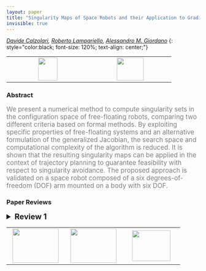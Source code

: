```yaml
---
layout: paper
title: "Singularity Maps of Space Robots and their Application to Gradient-based Trajectory Planning"
invisible: true
---
```

*[Davide Calzolari](https://www.in.tum.de/i23/people/davide-calzolari/), [Roberto Lampariello](https://rmc.dlr.de/rm/de/staff/roberto.lampariello/), [Alessandro M. Giordano](https://rmc.dlr.de/rm/de/staff/alessandro.giordano/)*
{: style="color:black; font-size: 120%; text-align: center;"}

<table width="20%"> <tr>
<td style="width: 20%; text-align: center;"><a href="1310"><img src="{{ site.baseurl }}/images/paper_link.png"
width = "50"  height = "60"/> </a> </td>

<td style="width: 20%; text-align: center;"><a href="nan"><img src="{{ site.baseurl }}/images/pheedloop_link.png"
width = "70"  height = "60"/> </a> </td>

</tr></table>

### Abstract
<html><p style="color:gray; font-size: 120%; text-align: justified;">
We present a numerical method to compute singularity sets in the configuration space of free-floating robots, comparing two different criteria based on formal methods. By exploiting specific properties of free-floating systems and an alternative formulation of the generalized Jacobian, the search space and computational complexity of the algorithm is reduced. It is shown that the resulting singularity maps can be applied in the context of trajectory planning to guarantee feasibility with respect to singularity avoidance. The proposed approach is validated on a space robot composed of a six degrees-of-freedom (DOF) arm mounted on a body with six DOF.
</p></html>

### Paper Reviews
<details><summary style="font-size:20px;"><b> Review 1</b></summary>
<p style="color:gray; font-size: 120%; text-align: justified;">
IntroductionThis papers presents a two new approaches based on formal methods to identify the singularity configurations of a free floating manipulator.The approach is validated through numerical simulations.ContributionsThe paper is well written and clear. The problem is well stated and justified.The innovation is located in Section III and Section IV.In the first one the ability to exploit the interval arithmetic and the second one is based on Taylor models.In the second part, the ability to apply the configuration space constraints within a trajectory planning constrained approach is shown.The contribution is clear and relevant. However, there are several aspects that need to be clarified in the paper I have just few comments to improve the readability First, it would be nice to compare the proposed solution in the validation part comparing it with at the determinant of the generalized Jacobian. I believe it should possible in all cases presented in the simulation part. A table showing this comparison can be added to identify the accuracy and precision of the multiple approaches that can be employed to solve the problem.Second, it will be nice to show for a complex manipulator case, that the proposed solution is more efficient compared to the classic one involving the Jacobian computation.Third, the approach needs to be tested on an experimental platform to confirm its validity.Finally, I would like some clarifications on the heuristic pruning. Is the gradient descent only within the set of candidate locations within the given set close to ? The writing of that paragraph seems disconnected between the first part of that section and the second one.Some comparisons will respect to the start of the arts methods in terms of computation efficiency and runtime are needed. In Section IV c, I believe the condition 23 should not be verified because that represent the singularity case in the map.Section V b does not present the Taylor case, which nullifies the main purpose of the work. This cannot be neglected and postponed to future works since the Taylor approach is core algorithm in the paper.ConclusionThe paper is well written, easy to follow, and the contribution is clear. However, there are several aspects that need clarifications and improvements to make the contribution stronger and clearly suitable for this type of conference.
</p> </details>

<table width="100%"><tr><td style="width: 30%; text-align: center;"><a href="{{ site.baseurl }}/program/papers/14"> <img src="{{ site.baseurl }}/images/previous_icon.png" width = "120"  height = "90"/> </a> </td>

<td style="width: 30%; text-align: center;"><a href="{{ site.baseurl }}/program/papers"> <img src="{{ site.baseurl }}/images/overview_icon.png" width = "120"  height = "90"/> </a> </td> 

<td style="width: 30%; text-align: center;"><a href="{{ site.baseurl }}/program/papers/16"> <img src="{{ site.baseurl }}/images/next_icon.png" width = "100"  height = "80"/> </a> </td> 

</tr></table>

